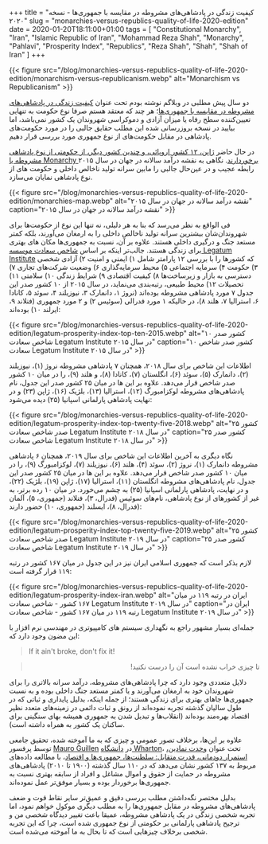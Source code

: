 +++
title = "کیفیت زندگی در پادشاهی‌های مشروطه در مقایسه با جمهوری‌ها - نسخه ۲۰۲۰"
slug = "monarchies-versus-republics-quality-of-life-2020-edition"
date = 2020-01-20T18:11:00+01:00
tags = [ "Constitutional Monarchy", "Iran", "Islamic Republic of Iran", "Mohammad Reza Shah", "Monarchy", "Pahlavi", "Prosperity Index", "Republics", "Reza Shah", "Shah", "Shah of Iran" ]
+++

{{< figure src="/blog/monarchies-versus-republics-quality-of-life-2020-edition/monarchism-versus-republicanism.webp" alt="Monarchism vs Republicanism" >}}

دو سال پیش مطلبی در وبلاگم نوشته بودم تحت عنوان [کیفیت زندگی در پادشاهی‌های مشروطه در مقایسه با جمهوری‌ها](/blog/monarchies-versus-republics-quality-of-life/)؛ هر چند که معتقد هستم صرفا نوع حکومت به تنهایی تعیین‌کننده سطح رفاه یا میزان آزادی و دموکراسی شهروندان یک کشور نمی‌باشد، اما بیایید در نسخه بروزرسانی‌ شده این مطلب حقایق جالبی را در مورد حکومت‌های پادشاهی در مقابل حکومت‌های از نوع جمهوری مورد بررسی قرار دهیم.

<!--more-->

در حال حاضر [ژاپن، ۱۲ کشور اروپائی، و چندین کشور دیگر، از حکومتی از نوع پادشاهی مشروطه یا Monarchy برخوردارند](https://web.archive.org/save/https://www.infoplease.com/world/political-statistics/kingdoms-and-monarchs-world). نگاهی به نقشه درآمد سالانه در جهان در سال ۲۰۱۵ رابطه عجیب و در عین‌حال جالبی را مابین سرانه تولید ناخالص داخلی و حکومت های از نوع پادشاهی نمایان می‌سازد.

{{< figure src="/blog/monarchies-versus-republics-quality-of-life-2020-edition/monarchies-map.webp" alt="نقشه درآمد سالانه در جهان در سال ۲۰۱۵" caption="نقشه درآمد سالانه در جهان در سال ۲۰۱۵" >}}

فی الواقع به نظر می‌رسد که بنا به هر دلیلی، نه تنها این نوع از حکومت‌ها برای شهروندان‌شان بیشترین سرانه تولید ناخالص داخلی را به ارمغان می‌آورند، بلکه کمتر مستعد جنگ و درگیری داخلی هستند. علاوه بر آن، نسبت به جمهوری‌ها مکان های بهتری برای زندگی هستند. جالب‌تر اینکه بر اساس [شاخص سعادت موسسه Legatum Institute](https://www.prosperity.com/rankings) که کشورها را با بررسی ۱۲ پارامتر شامل ۱) ایمنی و امنیت ۲) آزادی شخصی ۳) حکومت ۴) سرمایه اجتماعی ۵) محیط سرمایه‌گذاری ۶) وضعیت شرکت‌های تجاری ۷) دسترسی به بازار و زیرساخت‌ها ۸) کیفیت اقتصادی ۹) شرایط زندگی ۱۰) سلامتی ۱۱) تحصیلات ۱۲) محیط طبیعی، رتبه‌بندی می‌نماید، در سال ۲۰۱۵ از ۱۰ کشور صدر این جدول ۷ مورد پادشاهی مشروطه بوده‌اند (نروژ ۱، دانمارک ۳، نیوزیلند ۴، سوئد ۵، کانادا ۶، استرالیا ۷، هلند ۸)، در حالیکه ۱ مورد فدرالی (سوئیس ۲) و ۲ مورد جمهوری (فنلاند ۹، ایرلند ۱۰) بوده‌اند:

{{< figure src="/blog/monarchies-versus-republics-quality-of-life-2020-edition/legatum-prosperity-index-top-ten-2015.webp" alt="۱۰ کشور صدر شاخص سعادت Legatum Institute در سال ۲۰۱۵" caption="۱۰ کشور صدر شاخص سعادت Legatum Institute در سال ۲۰۱۵" >}}

اطلاعات این شاخص برای سال ۲۰۱۸، همچنان ۷ پادشاهی مشروطه نروژ (۱)، نیوزیلند (۲)، دانمارک (۵)، سوئد (۶)، انگلستان (۷)، کانادا (۸)، و هلند (۹)، را در میان ۱۰ کشور صدر شاخص قرار می‌دهد. علاوه بر این ها در میان ۲۵ کشور صدر این جدول، نام پادشاهی‌های مشروطه لوکزامبورگ (۱۲)، استرالیا (۱۳)، بلژیک (۱۶)، ژاپن (۲۳) و در نهایت پادشاهی پارلمانی اسپانیا (۲۵) دیده می‌شود:

{{< figure src="/blog/monarchies-versus-republics-quality-of-life-2020-edition/legatum-prosperity-index-top-twenty-five-2018.webp" alt="۲۵ کشور صدر شاخص سعادت Legatum Institute در سال ۲۰۱۸" caption="۲۵ کشور صدر شاخص سعادت Legatum Institute در سال ۲۰۱۸" >}}

نگاه دیگری به آخرین اطلاعات این شاخص برای سال ۲۰۱۹، همچنان ۶ پادشاهی مشروطه دانمارک (۱)، نروژ (۲)، سوئد (۴)، هلند (۶)، نیوزیلند (۷)، لوکزامبورگ (۹)، را در میان ۱۰ کشور صدر شاخص قرار می‌دهد. علاوه بر این ها در میان ۲۵ کشور صدر این جدول، نام پادشاهی‌های مشروطه انگلستان (۱۱)، استرالیا (۱۷)، ژاپن (۱۹)، بلژیک (۲۲)، و در نهایت، پادشاهی پارلمانی اسپانیا (۲۵) به چشم می‌خورد. در میان ۱۰ رده برتر، به غیر از کشورهای از نوع پادشاهی، نام‌های سوئیس (فدرال، ۳)، فنلاند (جمهوری، ۵)، آلمان (فدرال، ۸)، ایسلند (جمهوری، ۱۰) حضور دارند:

{{< figure src="/blog/monarchies-versus-republics-quality-of-life-2020-edition/legatum-prosperity-index-top-twenty-five-2019.webp" alt="۲۵ کشور صدر شاخص سعادت Legatum Institute در سال ۲۰۱۹" caption="۲۵ کشور صدر شاخص سعادت Legatum Institute در سال ۲۰۱۹" >}}

لازم بذکر است که جمهوری اسلامی ایران نیز در این جدول در میان ۱۶۷ کشور در رتبه ۱۱۹ قرار گرفته است:

{{< figure src="/blog/monarchies-versus-republics-quality-of-life-2020-edition/legatum-prosperity-index-iran.webp" alt="ایران در رتبه ۱۱۹ در میان ۱۶۷ کشور - شاخص سعادت Legatum Institute در سال ۲۰۱۹" caption="ایران در رتبه ۱۱۹ در میان ۱۶۷ کشور - شاخص سعادت Legatum Institute در سال ۲۰۱۹" >}}

جمله‌ای بسیار مشهور راجع به نگهداری سیستم های کامپیوتری در مهندسی نرم افزار با این مضون وجود دارد که:

<div style="direction: ltr !important;">
<blockquote>
If it ain't broke, don't fix it!
</blockquote>
</div>

<div style="direction: rtl !important;">
<blockquote>
تا چیزی خراب نشده است آن را درست نکنید!
</blockquote>
</div>

دلایل متعددی وجود دارد که چرا پادشاهی‌های مشروطه، درآمد سرانه بالاتری را برای شهروندان خود به ارمغان می‌آورند و یا کمتر مستعد جنگ داخلی بوده و به نسبت جمهوری‌ها جاهای بهتری برای زندگی هستند؛ از جمله اینکه، بدلیل پایداری و ثباتی که در طول سالیان گذشته تجربه نموده‌اند از رونق و ثبات دائمی در زمینه‌های متعدد نظیر اقتصاد بهره‌مند بوده‌اند (انقلاب‌ها و تبدیل شدن به جمهوری همیشه بهای سنگینی برای ساکنان یک کشور به همراه داشته است).

علاوه بر این‌ها، برخلاف تصور عمومی و چیزی که به ما آموخته شده، تحقیق جامعی توسط پرفسور [Mauro Guillen](https://web.archive.org/save/https://knowledge.wharton.upenn.edu/faculty/guillen/) در [دانشگاه Wharton](https://www.wharton.upenn.edu/)، تحت عنوان [وحدت نمادین، استمرار دودمانی، قدرت متقابل: سلطنت‌ها، جمهوری‌ها و اقتصاد](https://web.archive.org/web/20180711064344/https://academic.oup.com/sf/advance-article-abstract/doi/10.1093/sf/soy037/4992685?redirectedFrom=fulltext)، با مطالعه داده‌های مربوط به ۱۳۷ کشور نشان می‌دهد که در ۱۱۰ سال گذشته (۱۹۰۰ تا ۲۰۱۰) پادشاهی‌های مشروطه در حمایت از حقوق و اموال مشاغل و افراد از سابقه بهتری نسبت به جمهوری‌ها برخوردار بوده‌ و بسیار موفق‌تر عمل نموده‌اند.

بدلیل مختصر نگه‌داشتن مطلب بررسی دقیق‌ و عمیق‌تر سایر نقاط قوت و ضعف پادشاهی‌های مشروطه در مقابل جمهوری‌ها را به مطلب دیگری موکول خواهم نمود، اما تجربه شخصی زندگی در یک پادشاهی مشروطه، عمیقا باعث تغییر دیدگاه شخصی من و ترجیح پادشاهی پارلمانی بر حکومتی از نوع جمهوری شده است، چرا که این تجربه شخصی برخلاف چیزهایی است که تا بحال به ما آموخته ‌می‌شده است.
